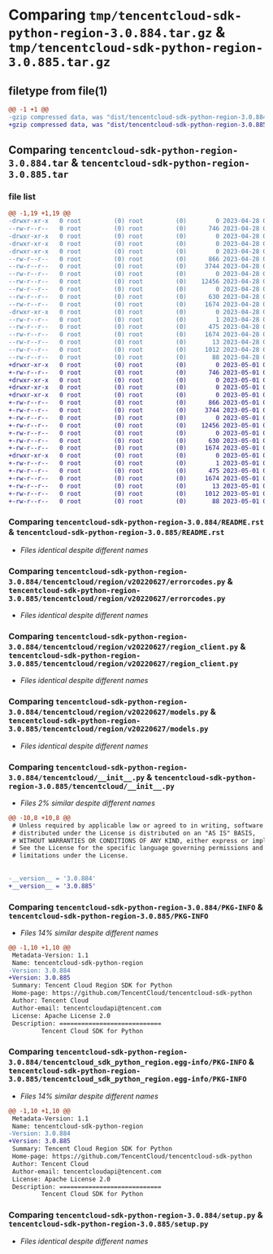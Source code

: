 # Comparing `tmp/tencentcloud-sdk-python-region-3.0.884.tar.gz` & `tmp/tencentcloud-sdk-python-region-3.0.885.tar.gz`

## filetype from file(1)

```diff
@@ -1 +1 @@
-gzip compressed data, was "dist/tencentcloud-sdk-python-region-3.0.884.tar", last modified: Fri Apr 28 02:36:33 2023, max compression
+gzip compressed data, was "dist/tencentcloud-sdk-python-region-3.0.885.tar", last modified: Mon May  1 00:47:36 2023, max compression
```

## Comparing `tencentcloud-sdk-python-region-3.0.884.tar` & `tencentcloud-sdk-python-region-3.0.885.tar`

### file list

```diff
@@ -1,19 +1,19 @@
-drwxr-xr-x   0 root         (0) root         (0)        0 2023-04-28 02:36:33.000000 tencentcloud-sdk-python-region-3.0.884/
--rw-r--r--   0 root         (0) root         (0)      746 2023-04-28 02:36:33.000000 tencentcloud-sdk-python-region-3.0.884/README.rst
-drwxr-xr-x   0 root         (0) root         (0)        0 2023-04-28 02:36:33.000000 tencentcloud-sdk-python-region-3.0.884/tencentcloud/
-drwxr-xr-x   0 root         (0) root         (0)        0 2023-04-28 02:36:33.000000 tencentcloud-sdk-python-region-3.0.884/tencentcloud/region/
-drwxr-xr-x   0 root         (0) root         (0)        0 2023-04-28 02:36:33.000000 tencentcloud-sdk-python-region-3.0.884/tencentcloud/region/v20220627/
--rw-r--r--   0 root         (0) root         (0)      866 2023-04-28 02:36:33.000000 tencentcloud-sdk-python-region-3.0.884/tencentcloud/region/v20220627/errorcodes.py
--rw-r--r--   0 root         (0) root         (0)     3744 2023-04-28 02:36:33.000000 tencentcloud-sdk-python-region-3.0.884/tencentcloud/region/v20220627/region_client.py
--rw-r--r--   0 root         (0) root         (0)        0 2023-04-28 02:36:33.000000 tencentcloud-sdk-python-region-3.0.884/tencentcloud/region/v20220627/__init__.py
--rw-r--r--   0 root         (0) root         (0)    12456 2023-04-28 02:36:33.000000 tencentcloud-sdk-python-region-3.0.884/tencentcloud/region/v20220627/models.py
--rw-r--r--   0 root         (0) root         (0)        0 2023-04-28 02:36:33.000000 tencentcloud-sdk-python-region-3.0.884/tencentcloud/region/__init__.py
--rw-r--r--   0 root         (0) root         (0)      630 2023-04-28 02:36:33.000000 tencentcloud-sdk-python-region-3.0.884/tencentcloud/__init__.py
--rw-r--r--   0 root         (0) root         (0)     1674 2023-04-28 02:36:33.000000 tencentcloud-sdk-python-region-3.0.884/PKG-INFO
-drwxr-xr-x   0 root         (0) root         (0)        0 2023-04-28 02:36:33.000000 tencentcloud-sdk-python-region-3.0.884/tencentcloud_sdk_python_region.egg-info/
--rw-r--r--   0 root         (0) root         (0)        1 2023-04-28 02:36:33.000000 tencentcloud-sdk-python-region-3.0.884/tencentcloud_sdk_python_region.egg-info/dependency_links.txt
--rw-r--r--   0 root         (0) root         (0)      475 2023-04-28 02:36:33.000000 tencentcloud-sdk-python-region-3.0.884/tencentcloud_sdk_python_region.egg-info/SOURCES.txt
--rw-r--r--   0 root         (0) root         (0)     1674 2023-04-28 02:36:33.000000 tencentcloud-sdk-python-region-3.0.884/tencentcloud_sdk_python_region.egg-info/PKG-INFO
--rw-r--r--   0 root         (0) root         (0)       13 2023-04-28 02:36:33.000000 tencentcloud-sdk-python-region-3.0.884/tencentcloud_sdk_python_region.egg-info/top_level.txt
--rw-r--r--   0 root         (0) root         (0)     1012 2023-04-28 02:36:33.000000 tencentcloud-sdk-python-region-3.0.884/setup.py
--rw-r--r--   0 root         (0) root         (0)       88 2023-04-28 02:36:33.000000 tencentcloud-sdk-python-region-3.0.884/setup.cfg
+drwxr-xr-x   0 root         (0) root         (0)        0 2023-05-01 00:47:36.000000 tencentcloud-sdk-python-region-3.0.885/
+-rw-r--r--   0 root         (0) root         (0)      746 2023-05-01 00:47:36.000000 tencentcloud-sdk-python-region-3.0.885/README.rst
+drwxr-xr-x   0 root         (0) root         (0)        0 2023-05-01 00:47:36.000000 tencentcloud-sdk-python-region-3.0.885/tencentcloud/
+drwxr-xr-x   0 root         (0) root         (0)        0 2023-05-01 00:47:36.000000 tencentcloud-sdk-python-region-3.0.885/tencentcloud/region/
+drwxr-xr-x   0 root         (0) root         (0)        0 2023-05-01 00:47:36.000000 tencentcloud-sdk-python-region-3.0.885/tencentcloud/region/v20220627/
+-rw-r--r--   0 root         (0) root         (0)      866 2023-05-01 00:47:36.000000 tencentcloud-sdk-python-region-3.0.885/tencentcloud/region/v20220627/errorcodes.py
+-rw-r--r--   0 root         (0) root         (0)     3744 2023-05-01 00:47:36.000000 tencentcloud-sdk-python-region-3.0.885/tencentcloud/region/v20220627/region_client.py
+-rw-r--r--   0 root         (0) root         (0)        0 2023-05-01 00:47:36.000000 tencentcloud-sdk-python-region-3.0.885/tencentcloud/region/v20220627/__init__.py
+-rw-r--r--   0 root         (0) root         (0)    12456 2023-05-01 00:47:36.000000 tencentcloud-sdk-python-region-3.0.885/tencentcloud/region/v20220627/models.py
+-rw-r--r--   0 root         (0) root         (0)        0 2023-05-01 00:47:36.000000 tencentcloud-sdk-python-region-3.0.885/tencentcloud/region/__init__.py
+-rw-r--r--   0 root         (0) root         (0)      630 2023-05-01 00:47:36.000000 tencentcloud-sdk-python-region-3.0.885/tencentcloud/__init__.py
+-rw-r--r--   0 root         (0) root         (0)     1674 2023-05-01 00:47:36.000000 tencentcloud-sdk-python-region-3.0.885/PKG-INFO
+drwxr-xr-x   0 root         (0) root         (0)        0 2023-05-01 00:47:36.000000 tencentcloud-sdk-python-region-3.0.885/tencentcloud_sdk_python_region.egg-info/
+-rw-r--r--   0 root         (0) root         (0)        1 2023-05-01 00:47:36.000000 tencentcloud-sdk-python-region-3.0.885/tencentcloud_sdk_python_region.egg-info/dependency_links.txt
+-rw-r--r--   0 root         (0) root         (0)      475 2023-05-01 00:47:36.000000 tencentcloud-sdk-python-region-3.0.885/tencentcloud_sdk_python_region.egg-info/SOURCES.txt
+-rw-r--r--   0 root         (0) root         (0)     1674 2023-05-01 00:47:36.000000 tencentcloud-sdk-python-region-3.0.885/tencentcloud_sdk_python_region.egg-info/PKG-INFO
+-rw-r--r--   0 root         (0) root         (0)       13 2023-05-01 00:47:36.000000 tencentcloud-sdk-python-region-3.0.885/tencentcloud_sdk_python_region.egg-info/top_level.txt
+-rw-r--r--   0 root         (0) root         (0)     1012 2023-05-01 00:47:36.000000 tencentcloud-sdk-python-region-3.0.885/setup.py
+-rw-r--r--   0 root         (0) root         (0)       88 2023-05-01 00:47:36.000000 tencentcloud-sdk-python-region-3.0.885/setup.cfg
```

### Comparing `tencentcloud-sdk-python-region-3.0.884/README.rst` & `tencentcloud-sdk-python-region-3.0.885/README.rst`

 * *Files identical despite different names*

### Comparing `tencentcloud-sdk-python-region-3.0.884/tencentcloud/region/v20220627/errorcodes.py` & `tencentcloud-sdk-python-region-3.0.885/tencentcloud/region/v20220627/errorcodes.py`

 * *Files identical despite different names*

### Comparing `tencentcloud-sdk-python-region-3.0.884/tencentcloud/region/v20220627/region_client.py` & `tencentcloud-sdk-python-region-3.0.885/tencentcloud/region/v20220627/region_client.py`

 * *Files identical despite different names*

### Comparing `tencentcloud-sdk-python-region-3.0.884/tencentcloud/region/v20220627/models.py` & `tencentcloud-sdk-python-region-3.0.885/tencentcloud/region/v20220627/models.py`

 * *Files identical despite different names*

### Comparing `tencentcloud-sdk-python-region-3.0.884/tencentcloud/__init__.py` & `tencentcloud-sdk-python-region-3.0.885/tencentcloud/__init__.py`

 * *Files 2% similar despite different names*

```diff
@@ -10,8 +10,8 @@
 # Unless required by applicable law or agreed to in writing, software
 # distributed under the License is distributed on an "AS IS" BASIS,
 # WITHOUT WARRANTIES OR CONDITIONS OF ANY KIND, either express or implied.
 # See the License for the specific language governing permissions and
 # limitations under the License.
 
 
-__version__ = '3.0.884'
+__version__ = '3.0.885'
```

### Comparing `tencentcloud-sdk-python-region-3.0.884/PKG-INFO` & `tencentcloud-sdk-python-region-3.0.885/PKG-INFO`

 * *Files 14% similar despite different names*

```diff
@@ -1,10 +1,10 @@
 Metadata-Version: 1.1
 Name: tencentcloud-sdk-python-region
-Version: 3.0.884
+Version: 3.0.885
 Summary: Tencent Cloud Region SDK for Python
 Home-page: https://github.com/TencentCloud/tencentcloud-sdk-python
 Author: Tencent Cloud
 Author-email: tencentcloudapi@tencent.com
 License: Apache License 2.0
 Description: ============================
         Tencent Cloud SDK for Python
```

### Comparing `tencentcloud-sdk-python-region-3.0.884/tencentcloud_sdk_python_region.egg-info/PKG-INFO` & `tencentcloud-sdk-python-region-3.0.885/tencentcloud_sdk_python_region.egg-info/PKG-INFO`

 * *Files 14% similar despite different names*

```diff
@@ -1,10 +1,10 @@
 Metadata-Version: 1.1
 Name: tencentcloud-sdk-python-region
-Version: 3.0.884
+Version: 3.0.885
 Summary: Tencent Cloud Region SDK for Python
 Home-page: https://github.com/TencentCloud/tencentcloud-sdk-python
 Author: Tencent Cloud
 Author-email: tencentcloudapi@tencent.com
 License: Apache License 2.0
 Description: ============================
         Tencent Cloud SDK for Python
```

### Comparing `tencentcloud-sdk-python-region-3.0.884/setup.py` & `tencentcloud-sdk-python-region-3.0.885/setup.py`

 * *Files identical despite different names*

